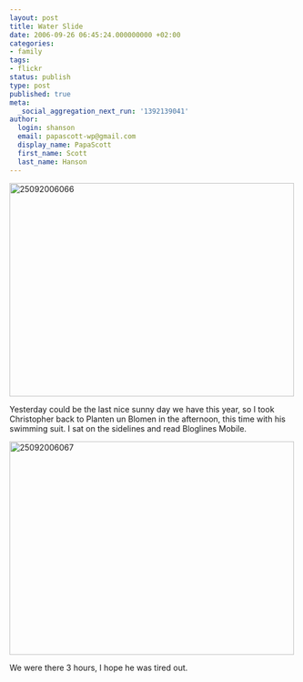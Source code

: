 ```yaml
---
layout: post
title: Water Slide
date: 2006-09-26 06:45:24.000000000 +02:00
categories:
- family
tags:
- flickr
status: publish
type: post
published: true
meta:
  _social_aggregation_next_run: '1392139041'
author:
  login: shanson
  email: papascott-wp@gmail.com
  display_name: PapaScott
  first_name: Scott
  last_name: Hanson
---
```

<p><a href="http://www.flickr.com/photos/papascott/252395484/" title="Photo Sharing"><img src="https://static.flickr.com/112/252395484_a3c5eafb31.jpg" width="500" height="375" alt="25092006066" /></a></p>
<p>Yesterday could be the last nice sunny day we have this year, so I took Christopher back to Planten un Blomen in the afternoon, this time with his swimming suit. I sat on the sidelines and read Bloglines Mobile.</p>
<p><a href="http://www.flickr.com/photos/papascott/252396302/" title="Photo Sharing"><img src="https://static.flickr.com/80/252396302_6ff2e47732.jpg" width="500" height="375" alt="25092006067" /></a></p>
<p>We were there 3 hours, I hope he was tired out.</p>
